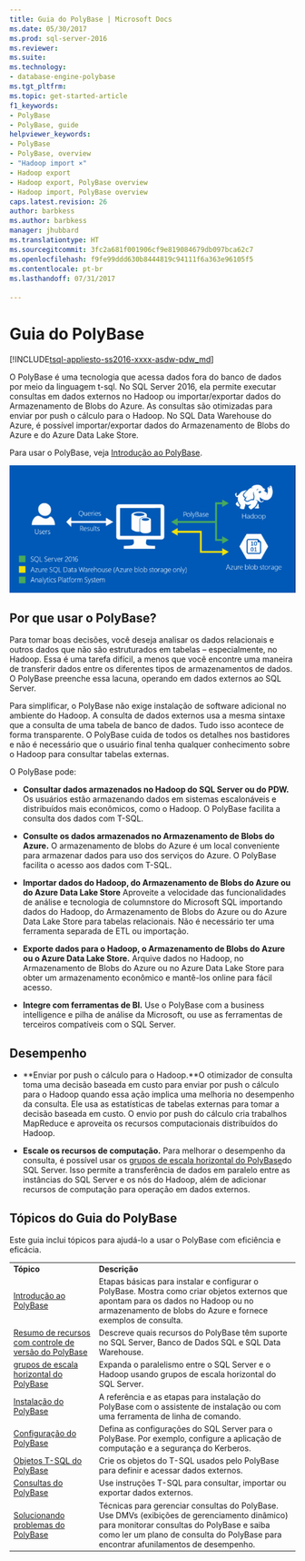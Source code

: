 ```yaml
---
title: Guia do PolyBase | Microsoft Docs
ms.date: 05/30/2017
ms.prod: sql-server-2016
ms.reviewer: 
ms.suite: 
ms.technology:
- database-engine-polybase
ms.tgt_pltfrm: 
ms.topic: get-started-article
f1_keywords:
- PolyBase
- PolyBase, guide
helpviewer_keywords:
- PolyBase
- PolyBase, overview
- "Hadoop import ×"
- Hadoop export
- Hadoop export, PolyBase overview
- Hadoop import, PolyBase overview
caps.latest.revision: 26
author: barbkess
ms.author: barbkess
manager: jhubbard
ms.translationtype: HT
ms.sourcegitcommit: 3fc2a681f001906cf9e819084679db097bca62c7
ms.openlocfilehash: f9fe99ddd630b8444819c94111f6a363e96105f5
ms.contentlocale: pt-br
ms.lasthandoff: 07/31/2017

---
```

# <a name="polybase-guide"></a>Guia do PolyBase
[!INCLUDE[tsql-appliesto-ss2016-xxxx-asdw-pdw_md](../../includes/tsql-appliesto-ss2016-xxxx-asdw-pdw-md.md)]

  O PolyBase é uma tecnologia que acessa dados fora do banco de dados por meio da linguagem t-sql.  No SQL Server 2016, ela permite executar consultas em dados externos no Hadoop ou importar/exportar dados do Armazenamento de Blobs do Azure. As consultas são otimizadas para enviar por push o cálculo para o Hadoop. No SQL Data Warehouse do Azure, é possível importar/exportar dados do Armazenamento de Blobs do Azure e do Azure Data Lake Store.
  
  
 Para usar o PolyBase, veja [Introdução ao PolyBase](../../relational-databases/polybase/get-started-with-polybase.md).  
  
 ![PolyBase lógico](../../relational-databases/polybase/media/polybase-logical.png "PolyBase lógico")  
  
## <a name="why-use-polybase"></a>Por que usar o PolyBase?  
Para tomar boas decisões, você deseja analisar os dados relacionais e outros dados que não são estruturados em tabelas – especialmente, no Hadoop. Essa é uma tarefa difícil, a menos que você encontre uma maneira de transferir dados entre os diferentes tipos de armazenamentos de dados. O PolyBase preenche essa lacuna, operando em dados externos ao SQL Server.  
  
Para simplificar, o PolyBase não exige instalação de software adicional no ambiente do Hadoop. A consulta de dados externos usa a mesma sintaxe que a consulta de uma tabela de banco de dados. Tudo isso acontece de forma transparente. O PolyBase cuida de todos os detalhes nos bastidores e não é necessário que o usuário final tenha qualquer conhecimento sobre o Hadoop para consultar tabelas externas. 
  
 O PolyBase pode:  
  
-   **Consultar dados armazenados no Hadoop do SQL Server ou do PDW.** Os usuários estão armazenando dados em sistemas escalonáveis e distribuídos mais econômicos, como o Hadoop. O PolyBase facilita a consulta dos dados com T-SQL.  
  
-   **Consulte os dados armazenados no Armazenamento de Blobs do Azure.** O armazenamento de blobs do Azure é um local conveniente para armazenar dados para uso dos serviços do Azure.  O PolyBase facilita o acesso aos dados com T-SQL.  
  
-   **Importar dados do Hadoop, do Armazenamento de Blobs do Azure ou do Azure Data Lake Store** Aproveite a velocidade das funcionalidades de análise e tecnologia de columnstore do Microsoft SQL importando dados do Hadoop, do Armazenamento de Blobs do Azure ou do Azure Data Lake Store para tabelas relacionais. Não é necessário ter uma ferramenta separada de ETL ou importação.  

-   **Exporte dados para o Hadoop, o Armazenamento de Blobs do Azure ou o Azure Data Lake Store.** Arquive dados no Hadoop, no Armazenamento de Blobs do Azure ou no Azure Data Lake Store para obter um armazenamento econômico e mantê-los online para fácil acesso.  
  
-   **Integre com ferramentas de BI.** Use o PolyBase com a business intelligence e pilha de análise da Microsoft, ou use as ferramentas de terceiros compatíveis com o SQL Server.  
  
## <a name="performance"></a>Desempenho  
  
-   **Enviar por push o cálculo para o Hadoop.**O otimizador de consulta toma uma decisão baseada em custo para enviar por push o cálculo para o Hadoop quando essa ação implica uma melhoria no desempenho da consulta.  Ele usa as estatísticas de tabelas externas para tomar a decisão baseada em custo.   O envio por push do cálculo cria trabalhos MapReduce e aproveita os recursos computacionais distribuídos do Hadoop.  
  
-   **Escale os recursos de computação.** Para melhorar o desempenho da consulta, é possível usar os [grupos de escala horizontal do PolyBase](../../relational-databases/polybase/polybase-scale-out-groups.md)do SQL Server. Isso permite a transferência de dados em paralelo entre as instâncias do SQL Server e os nós do Hadoop, além de adicionar recursos de computação para operação em dados externos.  
  
## <a name="polybase-guide-topics"></a>Tópicos do Guia do PolyBase  
 Este guia inclui tópicos para ajudá-lo a usar o PolyBase com eficiência e eficácia.  
  
|||  
|-|-|  
|**Tópico**|**Descrição**|  
|[Introdução ao PolyBase](../../relational-databases/polybase/get-started-with-polybase.md)|Etapas básicas para instalar e configurar o PolyBase. Mostra como criar objetos externos que apontam para os dados no Hadoop ou no armazenamento de blobs do Azure e fornece exemplos de consulta.|  
|[Resumo de recursos com controle de versão do PolyBase](../../relational-databases/polybase/polybase-versioned-feature-summary.md)|Descreve quais recursos do PolyBase têm suporte no SQL Server, Banco de Dados SQL e SQL Data Warehouse.|  
|[grupos de escala horizontal do PolyBase](../../relational-databases/polybase/polybase-scale-out-groups.md)|Expanda o paralelismo entre o SQL Server e o Hadoop usando grupos de escala horizontal do SQL Server.|  
|[Instalação do PolyBase](../../relational-databases/polybase/polybase-installation.md)|A referência e as etapas para instalação do PolyBase com o assistente de instalação ou com uma ferramenta de linha de comando.|  
|[Configuração do PolyBase](../../relational-databases/polybase/polybase-configuration.md)|Defina as configurações do SQL Server para o PolyBase.  Por exemplo, configure a aplicação de computação e a segurança do Kerberos.|  
|[Objetos T-SQL do PolyBase](../../relational-databases/polybase/polybase-t-sql-objects.md)|Crie os objetos do T-SQL usados pelo PolyBase para definir e acessar dados externos.|  
|[Consultas do PolyBase](../../relational-databases/polybase/polybase-queries.md)|Use instruções T-SQL para consultar, importar ou exportar dados externos.|  
|[Solucionando problemas do PolyBase](../../relational-databases/polybase/polybase-troubleshooting.md)|Técnicas para gerenciar consultas do PolyBase. Use DMVs (exibições de gerenciamento dinâmico) para monitorar consultas do PolyBase e saiba como ler um plano de consulta do PolyBase para encontrar afunilamentos de desempenho.|  
  
  

